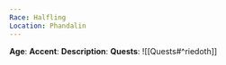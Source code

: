 ```yaml
---
Race: Halfling
Location: Phandalin
---
```

**Age**: 
**Accent**: 
**Description**: 
**Quests**:
![[Quests#^riedoth]]
